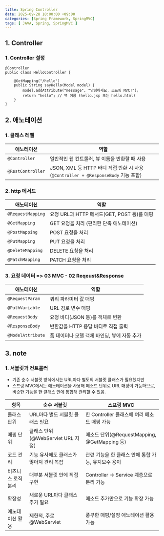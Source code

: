 ```yaml
---
title: Spring Controller
date: 2025-09-28 10:00:00 +09:00
categories: [Spring Framework, SpringMVC]
tags: [ JAVA, Spring, SpringMVC ]
---
```


## 1. Controller
### 1. Controller 설정
```
@Controller
public class HelloController {

    @GetMapping("/hello")
    public String sayHello(Model model) {
        model.addAttribute("message", "안녕하세요, 스프링 MVC!");
        return "hello"; // 뷰 이름 (hello.jsp 또는 hello.html)
    }
}
```
## 2. 애노테이션
### 1. 클래스 레벨

| 애노테이션             | 역할                                                                   |
| ----------------- | -------------------------------------------------------------------- |
| `@Controller`     | 일반적인 웹 컨트롤러, 뷰 이름을 반환할 때 사용                                          |
| `@RestController` | JSON, XML 등 HTTP 바디 직접 반환 시 사용 (`@Controller + @ResponseBody` 기능 포함) |

### 2. http 메서드

| 애노테이션             | 역할                                |
| ----------------- | --------------------------------- |
| `@RequestMapping` | 요청 URL과 HTTP 메서드(GET, POST 등)를 매핑 |
| `@GetMapping`     | GET 요청을 처리 (편리한 단축 애노테이션)         |
| `@PostMapping`    | POST 요청을 처리                       |
| `@PutMapping`     | PUT 요청을 처리                        |
| `@DeleteMapping`  | DELETE 요청을 처리                     |
| `@PatchMapping`   | PATCH 요청을 처리                      |

### 3. 요청 데이터 => 03 MVC - 02 Reqeust&Response

| 애노테이션             | 역할                         |
| ----------------- | -------------------------- |
| `@RequestParam`   | 쿼리 파라미터 값 매핑               |
| `@PathVariable`   | URL 경로 변수 매핑               |
| `@RequestBody`    | 요청 바디(JSON 등)를 객체로 변환      |
| `@ResponseBody`   | 반환값을 HTTP 응답 바디로 직접 출력     |
| `@ModelAttribute` | 폼 데이터나 모델 객체 바인딩, 뷰에 자동 추가 |

## 3. note
### 1. 서블릿과 컨트롤러
- 기존 순수 서블릿 방식에서는 URL마다 별도의 서블릿 클래스가 필요했지만
- 스프링 MVC에서는 애노테이션을 사용해 메소드 단위로 URL 매핑이 가능하므로, 비슷한 기능을 한 클래스 안에 통합해 관리할 수 있음.

| 항목         | 순수 서블릿                     | 스프링 MVC                                |
| ---------- | -------------------------- | -------------------------------------- |
| 클래스 단위     | URL마다 별도 서블릿 클래스 필요        | 한 Controller 클래스에 여러 메소드 매핑 가능         |
| 매핑 단위      | 클래스 단위(@WebServlet URL 지정) | 메소드 단위(@RequestMapping, @GetMapping 등) |
| 코드 관리      | 기능 유사해도 클래스가 많아져 관리 복잡     | 관련 기능을 한 클래스 안에 통합 가능, 유지보수 용이         |
| 비즈니스 로직 분리 | 대부분 서블릿 안에 직접 구현           | Controller → Service 계층으로 분리 가능        |
| 확장성        | 새로운 URL마다 클래스 추가 필요        | 메소드 추가만으로 기능 확장 가능                     |
| 애노테이션 활용   | 제한적, 주로 @WebServlet        | 풍부한 매핑/설정 애노테이션 활용 가능                  |
